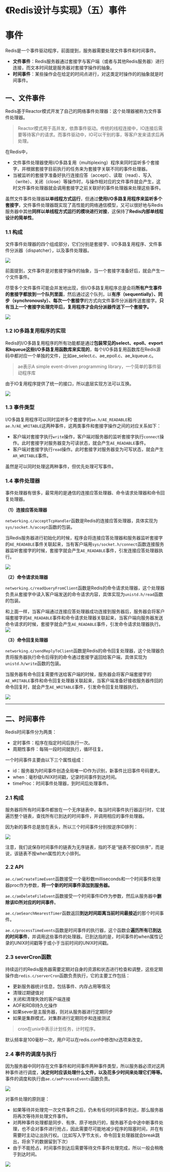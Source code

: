 # 《Redis设计与实现》（五）事件

# 事件
Redis是一个事件驱动程序，前面提到，服务器需要处理文件事件和时间事件。
- **文件事件**：Redis服务器通过套接字与客户端（或者与其他Redis服务器）进行连接，而文本时间就是服务器对套接字操作的抽象。
- **时间事件**：某些操作会在给定的时间点进行，对这类定时操作的的抽象就是时间事件。


## 一、文件事件
Redis基于Reactor模式开发了自己的网络事件处理器：这个处理器被称为文件事件处理器。
> Reactor模式用于高并发，依靠事件驱动。传统的线程连接中，IO连接后需要等待客户的请求。而事件驱动中，IO可以干别的事，等客户发来请求后再处理。

在Redis中，
- 文件事件处理器使用I/O多路复用（multiplexing）程序来同时监听多个套接字，并根据套接字目前执行的任务来为套接字关联不同的事件处理器。
- 当被监听的套接字准备好执行连接应答（accept）、读取（read）、写入（write）、关闭（close）等操作时，与操作相对应的文件事件就会产生，这时文件事件处理器就会调用套接字之前关联好的事件处理器来处理这些事件。

虽然文件事件处理器**以单线程方式运行**，但通过**使用I/O多路复用程序来监听多个套接字**，文件事件处理器既实现了高性能的网络通信模型，又可以很好地与Redis服务器中其他**同样以单线程方式运行的模块进行对接**，这保持了**Redis内部单线程设计的简单性**。

### 1.1 构成
文件事件处理器的四个组成部分，它们分别是套接字、I/O多路复用程序、文件事件分派器（dispatcher），以及事件处理器。

![](..\md图片\15_1.png)

前面提到，文件事件是对套接字操作的抽象，当一个套接字准备好后，就会产生一个文件事件。

尽管多个文件事件可能会并发地出现，但I/O多路复用程序总是会将**所有产生事件的套接字都放到一个队列里面**，然后通过这个队列，以**有序（sequentially）、同步（synchronously）、每次一个套接字**的方式向文件事件分派器传送套接字。**只有当上一个套接字处理完毕后，复用程序才会向分派器传送下一个套接字。**

![](..\md图片\15_2.png)


### 1.2 IO多路复用程序的实现
Redis的I/O多路复用程序的所有功能都是通过**包装常见的select、epoll、evport和kqueue这些I/O多路复用函数库来实现的**，每个I/O多路复用函数库在Redis源码中都对应一个单独的文件，比如ae_select.c、ae_epoll.c、ae_kqueue.c。

>ae表示A simple event-driven programming library，一个简单的事件驱动程序库


由于IO复用程序提供了统一的接口，所以底层实现方法可以互换。

![](..\md图片\15_3.png)


### 1.3 事件类型
I/O多路复用程序可以同时监听多个套接字的``ae.h/AE_READABLE``和``ae.h/AE_WRITABLE``这两种事件，这两类事件和套接字操作之间的对应关系如下：
- 客户端对套接字执行``write``操作，客户端对服务器的监听套接字执行``connect``操作。此时套接字对服务器变为可读状态，就会产生``AE_READABLE``事件。
- 客户端对套接字执行``read``操作。此时套接字对服务器变为可写状态，就会产生``AR_WRITABLE``事件。

虽然是可以同时处理这两种事件，但优先处理可写事件。

### 1.4 事件处理器
事件处理器有很多，最常用的是通信的连接应答处理器、命令请求处理器和命令回复处理器。

**（1）连接应答处理器**

``networking.c/acceptTcpHandler``函数是Redis的连接应答处理器，具体实现为``sys/socket.h/accept``函数的包装。

当Redis服务器进行初始化的时候，程序会将连接应答处理器和服务器监听套接字的``AE_READABLE``事件关联起来，当有客户端用``sys/socket.h/connect``函数连接服务器监听套接字的时候，套接字就会产生``AE_READABLE``事件，引发连接应答处理器执行。

![](..\md图片\15_4.png)

**（2）命令请求处理器**

``networking.c/readQueryFromClient``函数是Redis的命令请求处理器，这个处理器负责从套接字中读入客户端发送的命令请求内容，具体实现为``unistd.h/read``函数的包装。

和上面一样，当客户端通过连接应答处理器成功连接到服务器后，服务器会将客户端套接字的``AE_READABLE``事件和命令请求处理器关联起来，当客户端向服务器发送命令请求的时候，套接字就会产生``AE_READABLE``事件，引发命令请求处理器执行。
![](..\md图片\15_5.png)

**（3）命令回复处理器**

``networking.c/sendReplyToClient``函数是Redis的命令回复处理器，这个处理器负责将服务器执行命令后得到的命令通过套接字返回给客户端，具体实现为``unistd.h/write``函数的包装。

当服务器有命令回复需要传送给客户端的时候，服务器会将客户端套接字的``AE_WRITABLE``事件和命令回复处理器关联起来，当客户端准备好接收服务器传回的命令回复时，就会产生``AE_WRITABLE``事件，引发命令回复处理器执行。

![](..\md图片\15_6.png)

---

## 二、时间事件

Redis时间事件分为两类：

- 定时事件：程序在指定时间后执行一次。
- 周期性事件：每隔一段时间就执行，循环往复。

一个时间事件主要由以下三个属性组成：

- id：服务器为时间事件创造全局唯一ID作为识别，新事件比旧事件号码要大。
- when：毫秒级UNIX时间戳，记录时间事件到达时间。
- timeProc：时间事件处理器，到时间后处理事件。

### 2.1 构成
服务器将所有时间事件都放在一个无序链表中，每当时间事件执行器运行时，它就遍历整个链表，查找所有已到达的时间事件，并调用相应的事件处理器。

因为新的事件总是放在表头，所以三个时间事件分别按逆序ID排列：

![](..\md图片\15_7.png)

注意，我们说保存时间事件的链表为无序链表，指的不是“链表不按ID排序”，而是说，该链表不按when属性的大小排列。

### 2.2 API
``ae.c/aeCreateTimeEvent``函数接受一个毫秒数milliseconds和一个时间事件处理器proc作为参数，**将一个新的时间事件添加到服务器。**

``ae.c/aeDeleteFileEvent``函数接受一个时间事件ID作为参数，然后从服务器中**删除该ID所对应的时间事件**。

``ae.c/aeSearchNearestTimer``函数返回**到达时间距离当前时间最接近**的那个时间事件。

``ae.c/processTimeEvents``函数是时间事件的执行器，这个函数会**遍历所有已到达的时间事件**，并调用这些事件的处理器。已到达指的是，时间事件的when属性记录的UNIX时间戳等于或小于当前时间的UNIX时间戳。


### 2.3 severCron函数
持续运行的Redis服务器需要定期对自身的资源和状态进行检查和调整，这些定期操作由``redis.c/serverCron``函数负责执行，它的主要工作包括：
- 更新服务器统计信息，包括事件、内存占用等情况
- 清理过期键值对
- 关闭和清理失效的客户端连接
- AOF和RDB持久化操作
- 如果sever是主服务器，则对从服务器进行定期同步
- 如果是集群模式，对集群进行定期同步和连接测试

> cron在unix中表示计划任务，计时程序。

默认频率是100毫秒一次，用户可以在redis.conf中修改hz选项来改变。

### 2.4 事件的调度与执行
因为服务器中同时存在文件事件和时间事件两种事件类型，所以服务器必须对这两种事件进行调度，**决定何时应该处理什么文件，以及花多少时间来处理它们等等。** 事件的调度和执行由``ae.c/aeProcessEvents``函数负责。

![](..\md图片\15_8.png)

对事件处理的原则是：

- 如果等待并处理完一次文件事件之后，仍未有任何时间事件到达，那么服务器将再次等待并处理文件事件。
- 对两种事件处理都是同步、有序、原子地执行的，服务器不会中途中断事件处理，也不会对事件进行抢占，因此需要尽可能地减少程序的阻塞时间，并在有需要时主动让出执行权。（比如写入字节太长，命令回复处理器就会break跳出，将余下的数据留到下次）
- 由于不能抢占，时间事件到达后需要等待文件事件处理完成，所以一般会稍晚于到达时间。

![](..\md图片\15_9.png)
